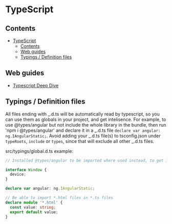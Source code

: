# TypeScript

## Contents

- [TypeScript](#typescript)
  - [Contents](#contents)
  - [Web guides](#web-guides)
  - [Typings / Definition files](#typings--definition-files)

## Web guides

- [Typescript Deep Dive](https://basarat.gitbook.io/typescript/)

## Typings / Definition files

All files ending with _.d.ts will be automatically read by typescript, so you can use them as globals in your project, and get intelisence. For example, to use @types/angular but not include the whole library in the bundle, then run 'npm i @types/angular' and declare it in a _.d.ts file `declare var angular: ng.IAngularStatic;`.
Avoid adding your _.d.ts file(s) to tsconfig.json under `typeRoots`, `include` or `types`, since that will exclude all other _.d.ts files.

src/typings/global.d.ts example:

```typescript
// Installed @types/angular to be imported where used instead, to get intellisence working

interface Window {
  device;
}

declare var angular: ng.IAngularStatic;

// Be able to import *.html files in *.ts files
declare module '*.html' {
  const value: string;
  export default value;
}
```
